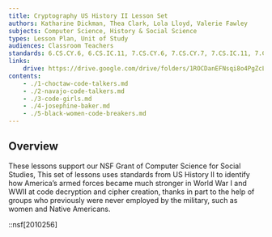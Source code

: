 ```yaml
---
title: Cryptography US History II Lesson Set
authors: Katharine Dickman, Thea Clark, Lola Lloyd, Valerie Fawley
subjects: Computer Science, History & Social Science
types: Lesson Plan, Unit of Study
audiences: Classroom Teachers
standards: 6.CS.CY.6, 6.CS.IC.11, 7.CS.CY.6, 7.CS.CY.7, 7.CS.IC.11, 7.CS.NI.13, 6.USII.WP.1, 6.USII.ER.2, 6.USII.IG.5, 6.USII.ST.6, 6.USII.CW.7, 6.USII.SCT.9
links:
    drive: https://drive.google.com/drive/folders/1ROCDanEFNsqi8o4PgZcLbILoDIN4l0ED
contents:
    - ./1-choctaw-code-talkers.md
    - ./2-navajo-code-talkers.md
    - ./3-code-girls.md
    - ./4-josephine-baker.md
    - ./5-black-women-code-breakers.md
---
```


## Overview

These lessons support our NSF Grant of Computer Science for Social Studies, This set of lessons uses standards from US History II to identify how America’s armed forces became much stronger in World War I and WWII at code decryption and cipher creation, thanks in part to the help of groups who previously were never employed by the military, such as women and Native Americans. 

::nsf[2010256]

